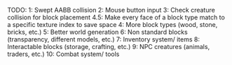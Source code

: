 TODO:
  1: Swept AABB collision
  2: Mouse button input
  3: Check creature collision for block placement
4.5: Make every face of a block type match to a specific texture index to save space
  4: More block types (wood, stone, bricks, etc.)
  5: Better world generation
  6: Non standard blocks (transparency, different models, etc.)
  7: Inventory system/ items
  8: Interactable blocks (storage, crafting, etc.)
  9: NPC creatures (animals, traders, etc.)
 10: Combat system/ tools
